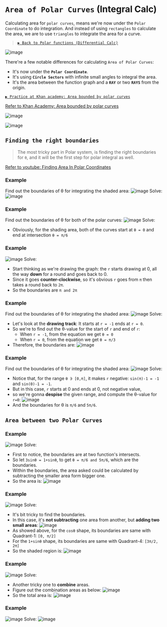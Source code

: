 # `Area of Polar Curves` (Integral Calc)
Calculating area for `polar curves`, means we're now under the `Polar Coordinate` to do integration.
And instead of using `rectangles`  to calculate the area, we are to use `triangles` to integrate the area for a curve.

> [`▶ Back to Polar functions (Differential Calc)`](http://github.com/solomonxie/solomonxie.github.io/issues/49#issuecomment-396527546)

![image](https://user-images.githubusercontent.com/14041622/42410413-d8c58ad6-821b-11e8-9c16-f99783a79688.png)


There're a few notable differences for calculating `Area of Polar Curves`:
- It's now under the **`Polar Coordinate`**.
- It's using **`Circle Sectors`** with infinite small angles to integral the area.
- It's the area between the function graph and a **`RAY`** or two **`RAYS`** from the origin.

[`▶ Practice at Khan academy: Area bounded by polar curves`](https://www.khanacademy.org/math/old-ap-calculus-bc/bc-applications-definite-integrals/modal/e/area-enclosed-by-polar-graphs)

[Refer to Khan Academy: Area bounded by polar curves](https://www.khanacademy.org/math/ap-calculus-bc/bc-applications-definite-integrals/bc-polar-graphs-area/v/formula-area-polar-graph)

![image](https://user-images.githubusercontent.com/14041622/41646649-f894721e-74a6-11e8-8f27-1b43183bdb99.png)


![image](https://user-images.githubusercontent.com/14041622/41646309-ffdea87e-74a5-11e8-88c6-31b483d38137.png)


## `Finding the right boundaries`
> The most tricky part in Polar system, is finding the right boundaries for `θ`, and it will be the first step for polar integral as well.

[Refer to youtube: Finding Area In Polar Coordinates](https://www.youtube.com/watch?v=GQ6cDvY8K9g)




### Example
Find out the boundaries of θ for integrating the shaded area:
![image](https://user-images.githubusercontent.com/14041622/46197584-dabbe080-c33c-11e8-9923-ed1f2ab09782.png)
Solve:
![image](https://user-images.githubusercontent.com/14041622/46197568-ced01e80-c33c-11e8-98e1-c195c2744eae.png)

### Example
Find out the boundaries of θ for both of the polar curves:
![image](https://user-images.githubusercontent.com/14041622/46199589-068d9500-c342-11e8-832f-918c211eb631.png)
Solve:
- Obviously, for the shading area, both of the curves start at `θ = 0` and end at intersection `θ = π/6`


### Example
![image](https://user-images.githubusercontent.com/14041622/46199919-db577580-c342-11e8-9b75-e1be7ad4e321.png)
Solve:
- Start thinking as we're drawing the graph: the `r` starts drawing at 0, all the way **down** for a round and goes back to 0.
- Since it goes **counter-clockwise**, so it's obvious `r` goes from `π` then takes a round back to `2π`.
- So the boundaries are `π and 2π`

### Example
Find out the boundaries of θ for integrating the shaded area:
![image](https://user-images.githubusercontent.com/14041622/46197840-806f4f80-c33d-11e8-80c0-5974b12ee8fc.png)
Solve:
- Let's look at the **drawing track**: It starts at `r = -1` ends at `r = 0`.
- So we're to find out the θ-value for the start of `r` and end of `r`:
    - When `r = -1`, from the equation we get `θ = 0`
    - When `r = 0`, from the equation we get `θ = π/3`
- Therefore, the boundaries are:
![image](https://user-images.githubusercontent.com/14041622/46198064-1e631a00-c33e-11e8-9064-324dff73fbec.png)



### Example
Find out the boundaries of θ for integrating the shaded area:
![image](https://user-images.githubusercontent.com/14041622/46196797-93cceb80-c33a-11e8-917f-dc805766a4ed.png)
Solve:
- Notice that, for the range `θ ∋ [0,π]`, it makes `r` negative: `sin(π)-1 = -1` and `sin(0)-1 = -1`.
- But in this case, `r` starts at 0 and ends at 0, not negative value, 
- so we're gonna **despise** the given range, and compute the θ-value for `r=0`:
![image](https://user-images.githubusercontent.com/14041622/46197194-a693f000-c33b-11e8-942e-2e10176081e1.png)
- And the boundaries for θ is `π/6` and `5π/6`.



## `Area between two Polar Curves`


### Example
![image](https://user-images.githubusercontent.com/14041622/41647586-5740493a-74a9-11e8-9024-236434d97861.png)
Solve:
- First to notice, the boundaries are at two function's intersects.
- So let `3sinθ = 1+sinθ`, to get `θ = π/6 and 5π/6`, which are the boundaries.
- Within the boundaries, the area asked could be calculated by subtracting the smaller area form bigger one.
- So the area is:
![image](https://user-images.githubusercontent.com/14041622/41647828-f1be1118-74a9-11e8-9b3d-92282a59bae0.png)



### Example
![image](https://user-images.githubusercontent.com/14041622/41648691-31bbe1e4-74ac-11e8-9d30-3fb49ab35b8e.png)
Solve:
- It's bit tricky to find the boundaries.
- In this case, it's **not subtracting** one area from another, but **adding two small areas**:
![image](https://user-images.githubusercontent.com/14041622/41649970-7bfc2784-74af-11e8-84f9-30f5b52d7e66.png)
- As showed above, for the `cosθ` shape, its boundaries are same with Quadrant-1: `[0, π/2]`
- For the `1+sinθ` shape, its boundaries are same with Quadrant-4: `[3π/2, 2π]`
- So the shaded region is:
![image](https://user-images.githubusercontent.com/14041622/41650221-1a691436-74b0-11e8-86ec-397a7541f0ed.png)


### Example
![image](https://user-images.githubusercontent.com/14041622/41737392-c1542544-75c1-11e8-9e8b-54ad8b923160.png)
Solve:
- Another tricky one to **combine** areas.
- Figure out the combination areas as below:
![image](https://user-images.githubusercontent.com/14041622/41737442-e4cf9cb0-75c1-11e8-8ea0-26126559c8f4.png)
- So the total area is:
![image](https://user-images.githubusercontent.com/14041622/41737460-f602bf30-75c1-11e8-8cc8-b35f73befb04.png)


### Example
![image](https://user-images.githubusercontent.com/14041622/41644776-af30e224-74a1-11e8-8627-7f65e035aaae.png)
Solve:
![image](https://user-images.githubusercontent.com/14041622/41646691-11cf8b1a-74a7-11e8-982d-76739ef477c4.png)
